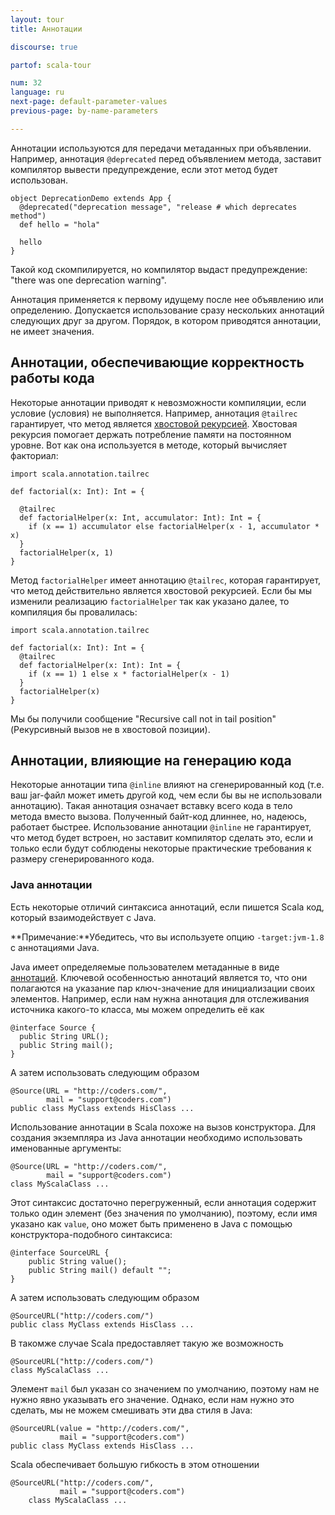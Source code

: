 ```yaml
---
layout: tour
title: Аннотации

discourse: true

partof: scala-tour

num: 32
language: ru
next-page: default-parameter-values
previous-page: by-name-parameters

---
```


Аннотации используются для передачи метаданных при объявлении. Например, аннотация `@deprecated` перед объявлением метода, заставит компилятор вывести предупреждение, если этот метод будет использован.
```
object DeprecationDemo extends App {
  @deprecated("deprecation message", "release # which deprecates method")
  def hello = "hola"

  hello  
}
```
Такой код скомпилируется, но компилятор выдаст предупреждение: "there was one deprecation warning".

Аннотация применяется к первому идущему после нее объявлению или определению. Допускается использование сразу нескольких аннотаций следующих друг за другом. Порядок, в котором приводятся аннотации, не имеет значения.

## Аннотации, обеспечивающие корректность работы кода
Некоторые аннотации приводят к невозможности компиляции, если условие (условия) не выполняется. Например, аннотация `@tailrec` гарантирует, что метод является [хвостовой рекурсией](https://ru.wikipedia.org/wiki/%D0%A5%D0%B2%D0%BE%D1%81%D1%82%D0%BE%D0%B2%D0%B0%D1%8F_%D1%80%D0%B5%D0%BA%D1%83%D1%80%D1%81%D0%B8%D1%8F). Хвостовая рекурсия помогает держать потребление памяти на постоянном уровне. Вот как она используется в методе, который вычисляет факториал:

```tut
import scala.annotation.tailrec

def factorial(x: Int): Int = {

  @tailrec
  def factorialHelper(x: Int, accumulator: Int): Int = {
    if (x == 1) accumulator else factorialHelper(x - 1, accumulator * x)
  }
  factorialHelper(x, 1)
}
```
Метод `factorialHelper` имеет аннотацию `@tailrec`, которая гарантирует, что метод действительно является хвостовой рекурсией. Если бы мы изменили реализацию `factorialHelper` так как указано далее, то компиляция бы провалилась:
```
import scala.annotation.tailrec

def factorial(x: Int): Int = {
  @tailrec
  def factorialHelper(x: Int): Int = {
    if (x == 1) 1 else x * factorialHelper(x - 1)
  }
  factorialHelper(x)
}
```
Мы бы получили сообщение "Recursive call not in tail position"(Рекурсивный вызов не в хвостовой позиции).


## Аннотации, влияющие на генерацию кода
Некоторые аннотации типа `@inline` влияют на сгенерированный код (т.е. ваш jar-файл может иметь другой код, чем если бы вы не использовали аннотацию). Такая аннотация означает вставку всего кода в тело метода вместо вызова. Полученный байт-код длиннее, но, надеюсь, работает быстрее. Использование аннотации `@inline` не гарантирует, что метод будет встроен, но заставит компилятор сделать это, если и только если будут соблюдены некоторые практические требования к размеру сгенерированного кода.

### Java аннотации ###
Есть некоторые отличий синтаксиса аннотаций, если пишется Scala код, который взаимодействует с Java.

**Примечание:**Убедитесь, что вы используете опцию `-target:jvm-1.8` с аннотациями Java.

Java имеет определяемые пользователем метаданные в виде [аннотаций](https://docs.oracle.com/javase/tutorial/java/annotations/). Ключевой особенностью аннотаций является то, что они полагаются на указание пар ключ-значение для инициализации своих элементов. Например, если нам нужна аннотация для отслеживания источника какого-то класса, мы можем определить её как

```
@interface Source {
  public String URL();
  public String mail();
}
```

А затем использовать следующим образом

```
@Source(URL = "http://coders.com/",
        mail = "support@coders.com")
public class MyClass extends HisClass ...
```

Использование аннотации в Scala похоже на вызов конструктора. Для создания экземпляра из Java аннотации необходимо использовать именованные аргументы:

```
@Source(URL = "http://coders.com/",
        mail = "support@coders.com")
class MyScalaClass ...
```

Этот синтаксис достаточно перегруженный, если аннотация содержит только один элемент (без значения по умолчанию), поэтому, если имя указано как `value`, оно может быть применено в Java с помощью конструктора-подобного синтаксиса:

```
@interface SourceURL {
    public String value();
    public String mail() default "";
}
```

А затем использовать следующим образом

```
@SourceURL("http://coders.com/")
public class MyClass extends HisClass ...
```

В такомже случае Scala предоставляет такую же возможность

```
@SourceURL("http://coders.com/")
class MyScalaClass ...
```

Элемент `mail` был указан со значением по умолчанию, поэтому нам не нужно явно указывать его значение. Однако, если нам нужно это сделать, мы не можем смешивать эти два стиля в Java:

```
@SourceURL(value = "http://coders.com/",
           mail = "support@coders.com")
public class MyClass extends HisClass ...
```

Scala обеспечивает большую гибкость в этом отношении

```
@SourceURL("http://coders.com/",
           mail = "support@coders.com")
    class MyScalaClass ...
```
